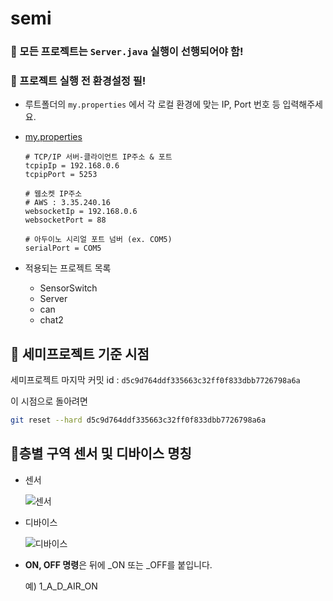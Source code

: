 # semi

### 🐸 모든 프로젝트는 `Server.java` 실행이 선행되어야 함!

### 🐤 프로젝트 실행 전 환경설정 필!

* 루트폴더의 `my.properties` 에서 각 로컬 환경에 맞는 IP, Port 번호 등 입력해주세요.

* [my.properties](https://github.com/multicampus4/semi/blob/master/my.properties)

  ```properties
  # TCP/IP 서버-클라이언트 IP주소 & 포트
  tcpipIp = 192.168.0.6
  tcpipPort = 5253
  	
  # 웹소켓 IP주소
  # AWS : 3.35.240.16
  websocketIp = 192.168.0.6
  websocketPort = 88
  	
  # 아두이노 시리얼 포트 넘버 (ex. COM5)
  serialPort = COM5
  ```

* 적용되는 프로젝트 목록

  * SensorSwitch
  * Server
  * can
  * chat2

## 🐽 세미프로젝트 기준 시점

세미프로젝트 마지막 커밋 id : `d5c9d764ddf335663c32ff0f833dbb7726798a6a`

이 시점으로 돌아려면

```bash
git reset --hard d5c9d764ddf335663c32ff0f833dbb7726798a6a
```



## 🐋층별 구역 센서 및 디바이스 명칭

- 센서

  ![센서](https://user-images.githubusercontent.com/24764210/100413044-a6c5dc80-30b9-11eb-852e-ea2dac9db163.PNG) 

- 디바이스

  ![디바이스](https://user-images.githubusercontent.com/24764210/100413047-a75e7300-30b9-11eb-9d87-533d9b47589f.PNG) 

- **ON, OFF 명령**은 뒤에 _ON 또는 _OFF를 붙입니다. 

  예) 1_A_D_AIR_ON